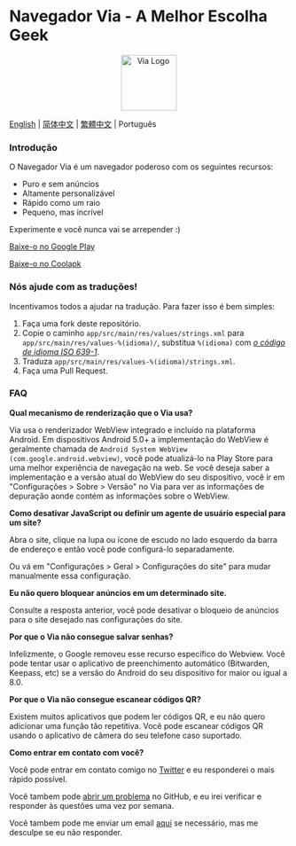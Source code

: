 # Navegador Via - A Melhor Escolha Geek

<div align="center"><img src="http://viayoo.com/en/images/logo.png" alt="Via Logo" height="100"/></div>

[English](https://github.com/tuyafeng/Via/blob/master/README.md) | [简体中文](https://github.com/tuyafeng/Via/blob/master/README_zh_CN.md) | [繁體中文](https://github.com/tuyafeng/Via/blob/master/README_zh_TW.md) | Português

### Introdução

O Navegador Via é um navegador poderoso com os seguintes recursos:

- Puro e sem anúncios
- Altamente personalizável
- Rápido como um raio
- Pequeno, mas incrível 

Experimente e você nunca vai se arrepender :)

[Baixe-o no Google Play](https://play.google.com/store/apps/details?id=mark.via.gp)

[Baixe-o no Coolapk](https://www.coolapk.com/apk/mark.via)

### Nós ajude com as traduções!

Incentivamos todos a ajudar na tradução. Para fazer isso é bem simples:

1. Faça uma fork deste repositório.
2. Copie o caminho `app/src/main/res/values/strings.xml` para `app/src/main/res/values-%(idioma)/`, substitua `%(idioma)` com [*o código de idioma ISO 639-1*](http://www.loc.gov/standards/iso639-2/php/code_list.php).
3. Traduza `app/src/main/res/values-%(idioma)/strings.xml`.
4. Faça uma Pull Request.


### FAQ

**Qual mecanismo de renderização que o Via usa?**

Via usa o renderizador WebView integrado e incluído na plataforma Android. Em dispositivos Android 5.0+ a implementação do WebView é geralmente chamada de `Android System WebView (com.google.android.webview)`, você pode atualizá-lo na Play Store para uma melhor experiência de navegação na web. Se você deseja saber a implementação e a versão atual do WebView do seu dispositivo, você ir em "Configurações > Sobre > Versão" no Via para ver as informações de depuração aonde contém as informações sobre o WebView.

**Como desativar JavaScript ou definir um agente de usuário especial para um site?**

Abra o site, clique na lupa ou ícone de escudo no lado esquerdo da barra de endereço e então você pode configurá-lo separadamente.

Ou vá em  "Configurações > Geral > Configurações do site" para mudar manualmente essa configuração.

**Eu não quero bloquear anúncios em um determinado site.**

Consulte a resposta anterior, você pode desativar o bloqueio de anúncios para o site desejado nas configurações do site.

**Por que o Via não consegue salvar senhas?**

Infelizmente, o Google removeu esse recurso específico do Webview. Você pode tentar usar o aplicativo de preenchimento automático (Bitwarden, Keepass, etc) se a versão do Android do seu dispositivo for maior ou igual a 8.0.

**Por que o Via não consegue escanear códigos QR?**

Existem muitos aplicativos que podem ler códigos QR, e eu não quero adicionar uma função tão repetitiva. Você pode escanear códigos QR usando o aplicativo de câmera do seu telefone caso suportado.

**Como entrar em contato com você?**

Você pode entrar em contato comigo no [Twitter](https://twitter.com/Yafeng78600505) e eu responderei o mais rápido possível.

Você tambem pode [abrir um problema](https://github.com/tuyafeng/Via/issues/new) no GitHub, e eu irei verificar e responder às questões uma vez por semana.

Você tambem pode me enviar um email [aqui](mailto:lakor@foxmail.com) se necessário, mas me desculpe se eu não responder.
